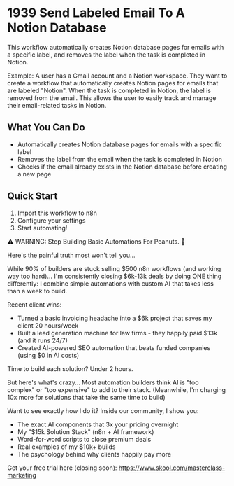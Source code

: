 # 1939 Send Labeled Email To A Notion Database

This workflow automatically creates Notion database pages for emails with a specific label, and removes the label when the task is completed in Notion.

Example: A user has a Gmail account and a Notion workspace. They want to create a workflow that automatically creates Notion pages for emails that are labeled "Notion". When the task is completed in Notion, the label is removed from the email. This allows the user to easily track and manage their email-related tasks in Notion.

## What You Can Do
- Automatically creates Notion database pages for emails with a specific label
- Removes the label from the email when the task is completed in Notion
- Checks if the email already exists in the Notion database before creating a new page

## Quick Start
1. Import this workflow to n8n
2. Configure your settings
3. Start automating!

⚠️ WARNING: Stop Building Basic Automations For Peanuts. 🚫

Here's the painful truth most won't tell you...

While 90% of builders are stuck selling $500 n8n workflows (and working way too hard)...
I'm consistently closing $6k-13k deals by doing ONE thing differently:
I combine simple automations with custom AI that takes less than a week to build.

Recent client wins:
* Turned a basic invoicing headache into a $6k project that saves my client 20 hours/week
* Built a lead generation machine for law firms - they happily paid $13k (and it runs 24/7)
* Created AI-powered SEO automation that beats funded companies (using $0 in AI costs)

Time to build each solution? Under 2 hours.

But here's what's crazy...
Most automation builders think AI is "too complex" or "too expensive" to add to their stack.
(Meanwhile, I'm charging 10x more for solutions that take the same time to build)

Want to see exactly how I do it?
Inside our community, I show you:
* The exact AI components that 3x your pricing overnight
* My "$15k Solution Stack" (n8n + AI framework)
* Word-for-word scripts to close premium deals
* Real examples of my $10k+ builds
* The psychology behind why clients happily pay more

Get your free trial here (closing soon): https://www.skool.com/masterclass-marketing
